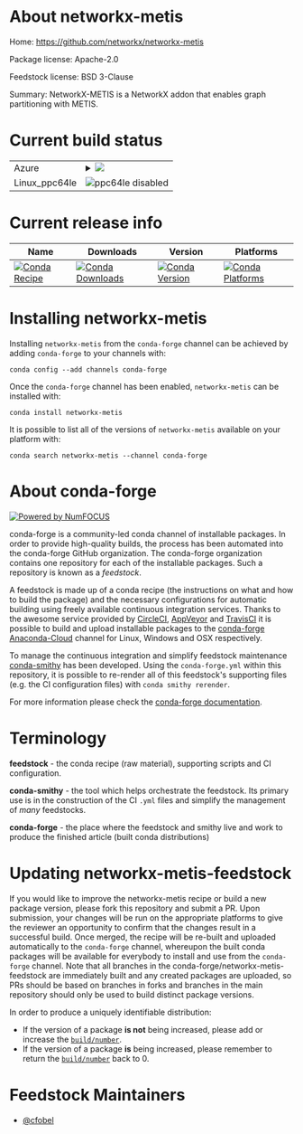 About networkx-metis
====================

Home: https://github.com/networkx/networkx-metis

Package license: Apache-2.0

Feedstock license: BSD 3-Clause

Summary: NetworkX-METIS is a NetworkX addon that enables graph partitioning with METIS.



Current build status
====================


<table>
    
  <tr>
    <td>Azure</td>
    <td>
      <details>
        <summary>
          <a href="https://dev.azure.com/conda-forge/feedstock-builds/_build/latest?definitionId=6619&branchName=master">
            <img src="https://dev.azure.com/conda-forge/feedstock-builds/_apis/build/status/networkx-metis-feedstock?branchName=master">
          </a>
        </summary>
        <table>
          <thead><tr><th>Variant</th><th>Status</th></tr></thead>
          <tbody><tr>
              <td>linux_python2.7.____cpython</td>
              <td>
                <a href="https://dev.azure.com/conda-forge/feedstock-builds/_build/latest?definitionId=6619&branchName=master">
                  <img src="https://dev.azure.com/conda-forge/feedstock-builds/_apis/build/status/networkx-metis-feedstock?branchName=master&jobName=linux&configuration=linux_python2.7.____cpython" alt="variant">
                </a>
              </td>
            </tr><tr>
              <td>linux_python3.6.____73_pypy</td>
              <td>
                <a href="https://dev.azure.com/conda-forge/feedstock-builds/_build/latest?definitionId=6619&branchName=master">
                  <img src="https://dev.azure.com/conda-forge/feedstock-builds/_apis/build/status/networkx-metis-feedstock?branchName=master&jobName=linux&configuration=linux_python3.6.____73_pypy" alt="variant">
                </a>
              </td>
            </tr><tr>
              <td>linux_python3.6.____cpython</td>
              <td>
                <a href="https://dev.azure.com/conda-forge/feedstock-builds/_build/latest?definitionId=6619&branchName=master">
                  <img src="https://dev.azure.com/conda-forge/feedstock-builds/_apis/build/status/networkx-metis-feedstock?branchName=master&jobName=linux&configuration=linux_python3.6.____cpython" alt="variant">
                </a>
              </td>
            </tr><tr>
              <td>linux_python3.7.____cpython</td>
              <td>
                <a href="https://dev.azure.com/conda-forge/feedstock-builds/_build/latest?definitionId=6619&branchName=master">
                  <img src="https://dev.azure.com/conda-forge/feedstock-builds/_apis/build/status/networkx-metis-feedstock?branchName=master&jobName=linux&configuration=linux_python3.7.____cpython" alt="variant">
                </a>
              </td>
            </tr><tr>
              <td>linux_python3.8.____cpython</td>
              <td>
                <a href="https://dev.azure.com/conda-forge/feedstock-builds/_build/latest?definitionId=6619&branchName=master">
                  <img src="https://dev.azure.com/conda-forge/feedstock-builds/_apis/build/status/networkx-metis-feedstock?branchName=master&jobName=linux&configuration=linux_python3.8.____cpython" alt="variant">
                </a>
              </td>
            </tr><tr>
              <td>osx_python2.7.____cpython</td>
              <td>
                <a href="https://dev.azure.com/conda-forge/feedstock-builds/_build/latest?definitionId=6619&branchName=master">
                  <img src="https://dev.azure.com/conda-forge/feedstock-builds/_apis/build/status/networkx-metis-feedstock?branchName=master&jobName=osx&configuration=osx_python2.7.____cpython" alt="variant">
                </a>
              </td>
            </tr><tr>
              <td>osx_python3.6.____73_pypy</td>
              <td>
                <a href="https://dev.azure.com/conda-forge/feedstock-builds/_build/latest?definitionId=6619&branchName=master">
                  <img src="https://dev.azure.com/conda-forge/feedstock-builds/_apis/build/status/networkx-metis-feedstock?branchName=master&jobName=osx&configuration=osx_python3.6.____73_pypy" alt="variant">
                </a>
              </td>
            </tr><tr>
              <td>osx_python3.6.____cpython</td>
              <td>
                <a href="https://dev.azure.com/conda-forge/feedstock-builds/_build/latest?definitionId=6619&branchName=master">
                  <img src="https://dev.azure.com/conda-forge/feedstock-builds/_apis/build/status/networkx-metis-feedstock?branchName=master&jobName=osx&configuration=osx_python3.6.____cpython" alt="variant">
                </a>
              </td>
            </tr><tr>
              <td>osx_python3.7.____cpython</td>
              <td>
                <a href="https://dev.azure.com/conda-forge/feedstock-builds/_build/latest?definitionId=6619&branchName=master">
                  <img src="https://dev.azure.com/conda-forge/feedstock-builds/_apis/build/status/networkx-metis-feedstock?branchName=master&jobName=osx&configuration=osx_python3.7.____cpython" alt="variant">
                </a>
              </td>
            </tr><tr>
              <td>osx_python3.8.____cpython</td>
              <td>
                <a href="https://dev.azure.com/conda-forge/feedstock-builds/_build/latest?definitionId=6619&branchName=master">
                  <img src="https://dev.azure.com/conda-forge/feedstock-builds/_apis/build/status/networkx-metis-feedstock?branchName=master&jobName=osx&configuration=osx_python3.8.____cpython" alt="variant">
                </a>
              </td>
            </tr><tr>
              <td>win_c_compilervs2008cxx_compilervs2008python2.7.____cpython</td>
              <td>
                <a href="https://dev.azure.com/conda-forge/feedstock-builds/_build/latest?definitionId=6619&branchName=master">
                  <img src="https://dev.azure.com/conda-forge/feedstock-builds/_apis/build/status/networkx-metis-feedstock?branchName=master&jobName=win&configuration=win_c_compilervs2008cxx_compilervs2008python2.7.____cpython" alt="variant">
                </a>
              </td>
            </tr><tr>
              <td>win_c_compilervs2015cxx_compilervs2015python3.6.____cpython</td>
              <td>
                <a href="https://dev.azure.com/conda-forge/feedstock-builds/_build/latest?definitionId=6619&branchName=master">
                  <img src="https://dev.azure.com/conda-forge/feedstock-builds/_apis/build/status/networkx-metis-feedstock?branchName=master&jobName=win&configuration=win_c_compilervs2015cxx_compilervs2015python3.6.____cpython" alt="variant">
                </a>
              </td>
            </tr><tr>
              <td>win_c_compilervs2015cxx_compilervs2015python3.7.____cpython</td>
              <td>
                <a href="https://dev.azure.com/conda-forge/feedstock-builds/_build/latest?definitionId=6619&branchName=master">
                  <img src="https://dev.azure.com/conda-forge/feedstock-builds/_apis/build/status/networkx-metis-feedstock?branchName=master&jobName=win&configuration=win_c_compilervs2015cxx_compilervs2015python3.7.____cpython" alt="variant">
                </a>
              </td>
            </tr><tr>
              <td>win_c_compilervs2015cxx_compilervs2015python3.8.____cpython</td>
              <td>
                <a href="https://dev.azure.com/conda-forge/feedstock-builds/_build/latest?definitionId=6619&branchName=master">
                  <img src="https://dev.azure.com/conda-forge/feedstock-builds/_apis/build/status/networkx-metis-feedstock?branchName=master&jobName=win&configuration=win_c_compilervs2015cxx_compilervs2015python3.8.____cpython" alt="variant">
                </a>
              </td>
            </tr>
          </tbody>
        </table>
      </details>
    </td>
  </tr>
  <tr>
    <td>Linux_ppc64le</td>
    <td>
      <img src="https://img.shields.io/badge/ppc64le-disabled-lightgrey.svg" alt="ppc64le disabled">
    </td>
  </tr>
</table>

Current release info
====================

| Name | Downloads | Version | Platforms |
| --- | --- | --- | --- |
| [![Conda Recipe](https://img.shields.io/badge/recipe-networkx--metis-green.svg)](https://anaconda.org/conda-forge/networkx-metis) | [![Conda Downloads](https://img.shields.io/conda/dn/conda-forge/networkx-metis.svg)](https://anaconda.org/conda-forge/networkx-metis) | [![Conda Version](https://img.shields.io/conda/vn/conda-forge/networkx-metis.svg)](https://anaconda.org/conda-forge/networkx-metis) | [![Conda Platforms](https://img.shields.io/conda/pn/conda-forge/networkx-metis.svg)](https://anaconda.org/conda-forge/networkx-metis) |

Installing networkx-metis
=========================

Installing `networkx-metis` from the `conda-forge` channel can be achieved by adding `conda-forge` to your channels with:

```
conda config --add channels conda-forge
```

Once the `conda-forge` channel has been enabled, `networkx-metis` can be installed with:

```
conda install networkx-metis
```

It is possible to list all of the versions of `networkx-metis` available on your platform with:

```
conda search networkx-metis --channel conda-forge
```


About conda-forge
=================

[![Powered by NumFOCUS](https://img.shields.io/badge/powered%20by-NumFOCUS-orange.svg?style=flat&colorA=E1523D&colorB=007D8A)](http://numfocus.org)

conda-forge is a community-led conda channel of installable packages.
In order to provide high-quality builds, the process has been automated into the
conda-forge GitHub organization. The conda-forge organization contains one repository
for each of the installable packages. Such a repository is known as a *feedstock*.

A feedstock is made up of a conda recipe (the instructions on what and how to build
the package) and the necessary configurations for automatic building using freely
available continuous integration services. Thanks to the awesome service provided by
[CircleCI](https://circleci.com/), [AppVeyor](https://www.appveyor.com/)
and [TravisCI](https://travis-ci.com/) it is possible to build and upload installable
packages to the [conda-forge](https://anaconda.org/conda-forge)
[Anaconda-Cloud](https://anaconda.org/) channel for Linux, Windows and OSX respectively.

To manage the continuous integration and simplify feedstock maintenance
[conda-smithy](https://github.com/conda-forge/conda-smithy) has been developed.
Using the ``conda-forge.yml`` within this repository, it is possible to re-render all of
this feedstock's supporting files (e.g. the CI configuration files) with ``conda smithy rerender``.

For more information please check the [conda-forge documentation](https://conda-forge.org/docs/).

Terminology
===========

**feedstock** - the conda recipe (raw material), supporting scripts and CI configuration.

**conda-smithy** - the tool which helps orchestrate the feedstock.
                   Its primary use is in the construction of the CI ``.yml`` files
                   and simplify the management of *many* feedstocks.

**conda-forge** - the place where the feedstock and smithy live and work to
                  produce the finished article (built conda distributions)


Updating networkx-metis-feedstock
=================================

If you would like to improve the networkx-metis recipe or build a new
package version, please fork this repository and submit a PR. Upon submission,
your changes will be run on the appropriate platforms to give the reviewer an
opportunity to confirm that the changes result in a successful build. Once
merged, the recipe will be re-built and uploaded automatically to the
`conda-forge` channel, whereupon the built conda packages will be available for
everybody to install and use from the `conda-forge` channel.
Note that all branches in the conda-forge/networkx-metis-feedstock are
immediately built and any created packages are uploaded, so PRs should be based
on branches in forks and branches in the main repository should only be used to
build distinct package versions.

In order to produce a uniquely identifiable distribution:
 * If the version of a package **is not** being increased, please add or increase
   the [``build/number``](https://conda.io/docs/user-guide/tasks/build-packages/define-metadata.html#build-number-and-string).
 * If the version of a package **is** being increased, please remember to return
   the [``build/number``](https://conda.io/docs/user-guide/tasks/build-packages/define-metadata.html#build-number-and-string)
   back to 0.

Feedstock Maintainers
=====================

* [@cfobel](https://github.com/cfobel/)

